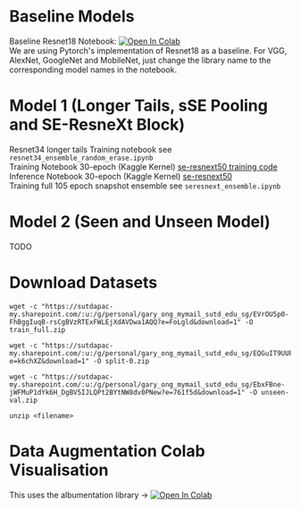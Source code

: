 # Baseline Models
Baseline Resnet18 Notebook:
 [![Open In Colab](https://colab.research.google.com/assets/colab-badge.svg)](https://colab.research.google.com/drive/1HRBWzEE009s9KySGiDEq1RCSGHcYx2z6)\
We are using Pytorch's implementation of Resnet18 as a baseline. For VGG, AlexNet, GoogleNet and MobileNet, just change the library name to the corresponding model names in the notebook.

# Model 1 (Longer Tails, sSE Pooling and SE-ResneXt Block)
Resnet34 longer tails Training notebook see `resnet34_ensemble_random_erase.ipynb`\
Training Notebook 30-epoch (Kaggle Kernel) [se-resnext50 training code](https://www.kaggle.com/garyongguanjie/seresnext-50-train-public)\
Inference Notebook 30-epoch (Kaggle Kernel) [se-resnext50](https://www.kaggle.com/garyongguanjie/seresnext-50-inference)\
Training full 105 epoch snapshot ensemble see `seresnext_ensemble.ipynb`

# Model 2 (Seen and Unseen Model)
TODO

# Download Datasets
```
wget -c "https://sutdapac-my.sharepoint.com/:u:/g/personal/gary_ong_mymail_sutd_edu_sg/EVrOU5p0-FhBggIuqB-rsCgBVzRTExFWLEjXdAVDwa1AQQ?e=FoLgld&download=1" -O train_full.zip
```
```
wget -c "https://sutdapac-my.sharepoint.com/:u:/g/personal/gary_ong_mymail_sutd_edu_sg/EQGuIT9UUFlDv4IVasLW2dIBANJ5TPjK_hJfZ4yZS11LJQ?e=k6chXZ&download=1" -O split-0.zip
```
```
wget -c "https://sutdapac-my.sharepoint.com/:u:/g/personal/gary_ong_mymail_sutd_edu_sg/EbxFBne-jWFMuP1dYk6H_DgBV5IJLQPt2BYtNW8dv0PNew?e=761f5d&download=1" -O unseen-val.zip
```
```
unzip <filename>
```

# Data Augmentation Colab Visualisation
This uses the albumentation library -> [![Open In Colab](https://colab.research.google.com/assets/colab-badge.svg)](https://colab.research.google.com/drive/1-qal9-GSX54R3Z0ZbZKGfS0b4k8FS1ji)
